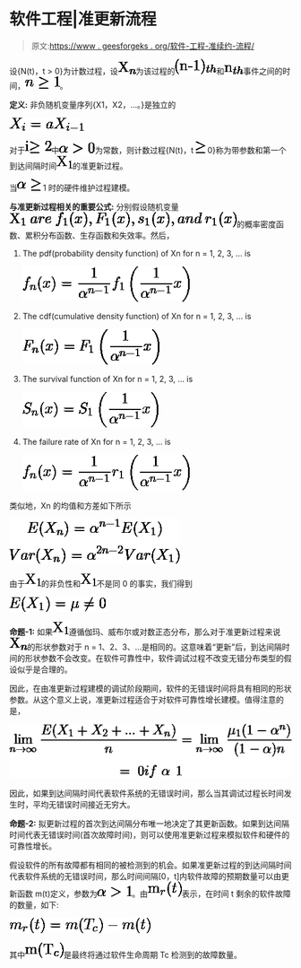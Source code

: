 # 软件工程|准更新流程

> 原文:[https://www . geesforgeks . org/软件-工程-准续约-流程/](https://www.geeksforgeeks.org/software-engineering-quasi-renewal-processes/)

设{N(t)，t > 0}为计数过程，设![$X_n$](img/3745f1424b52a016adc9acb77118f0e3.png "Rendered by QuickLaTeX.com")为该过程的![$(n-1)_{th}$](img/95f1ac815d67da1ad64b46937a98be9d.png "Rendered by QuickLaTeX.com")和![$n_{th}$](img/4081d6789607aa4e2ad207c1bbeca141.png "Rendered by QuickLaTeX.com")事件之间的时间，![ n\geq 1](img/06b08f8fbd95627688bfddf75e8af5be.png "Rendered by QuickLaTeX.com")。

**定义:**
非负随机变量序列{X1，X2，…。}是独立的

![$X_i=aX_{i-1}$](img/55f34197fc1588e64ec628052c15d5e2.png "Rendered by QuickLaTeX.com")

对于![$i\geq 2$](img/da6342eed83bbb520cc8def0a1f4d9be.png "Rendered by QuickLaTeX.com")中![$\alpha > 0$](img/440748e8e4cb14510b88729b48b48f3a.png "Rendered by QuickLaTeX.com")为常数，则计数过程{N(t)，t ![$\geq $](img/55f80f397b4907ad00693492d9512a3c.png "Rendered by QuickLaTeX.com") 0}称为带参数和第一个到达间隔时间![$X_1$](img/8484b808ad8c282fa591d46a4c85d919.png "Rendered by QuickLaTeX.com")的准更新过程。

当![$\alpha $](img/3818947e95c84b048cc6ef1855a9d0dd.png "Rendered by QuickLaTeX.com") = 1 时，这个过程成为普通的更新过程。这种准更新过程可用于![$\alpha $](img/3818947e95c84b048cc6ef1855a9d0dd.png "Rendered by QuickLaTeX.com") > 1 的软件测试阶段和硬件老化阶段的可靠性增长过程建模，以及![$\alpha \geq $](img/6a2553e62f583027276be0527670835f.png "Rendered by QuickLaTeX.com") 1 时的硬件维护过程建模。

**与准更新过程相关的重要公式:**
分别假设随机变量![$ X_1\: are\: f_1(x), F_1(x), s_1(x), and\: r_1(x)$](img/e9d3148dfd95d860a6ddbc5b00e558dd.png "Rendered by QuickLaTeX.com")的概率密度函数、累积分布函数、生存函数和失效率。然后，

1.  The pdf(probability density function) of Xn for n = 1, 2, 3, … is

    ![$f_n(x)= \frac{1}{\alpha^{n-1}}f_1\left (\frac{1}{\alpha^{n-1}}x\right ) $](img/cc3310e4264197e3dd45d0ae1204b6fd.png "Rendered by QuickLaTeX.com")

2.  The cdf(cumulative density function) of Xn for n = 1, 2, 3, … is

    ![$F_n(x)= F_1\left (\frac{1}{\alpha^{n-1}}x\right ) $](img/66175a3dc93f9c94af23b348276080ae.png "Rendered by QuickLaTeX.com")

3.  The survival function of Xn for n = 1, 2, 3, … is

    ![$S_n(x)= S_1\left (\frac{1}{\alpha^{n-1}}x\right ) $](img/525ca0c59a987aac18dbe94bdf0e9883.png "Rendered by QuickLaTeX.com")

4.  The failure rate of Xn for n = 1, 2, 3, … is

    ![$ f_n(x)= \frac{1}{\alpha^{n-1}}r_1\left (\frac{1}{\alpha^{n-1}}x\right )$](img/50b98c39983872b89f7317350a6e34cd.png "Rendered by QuickLaTeX.com")

类似地，Xn 的均值和方差如下所示

![$E(X_n)=\alpha^{n-1}E(X_1)$ $ Var(X_n)=\alpha^{2n-2}Var(X_1)$ ](img/ee73d9f17c7cdb38a599fe07562c386c.png "Rendered by QuickLaTeX.com")

由于![$X_1$](img/8484b808ad8c282fa591d46a4c85d919.png "Rendered by QuickLaTeX.com")的非负性和![$X_1$](img/8484b808ad8c282fa591d46a4c85d919.png "Rendered by QuickLaTeX.com")不是同 0 的事实，我们得到

![$ E(X_1)=\mu \neq 0 $](img/8c3c36c0270c200dc0266a7fa871e354.png "Rendered by QuickLaTeX.com")

**命题-1:**
如果![$X_1$](img/8484b808ad8c282fa591d46a4c85d919.png "Rendered by QuickLaTeX.com")遵循伽玛、威布尔或对数正态分布，那么对于准更新过程来说![$X_n$](img/3745f1424b52a016adc9acb77118f0e3.png "Rendered by QuickLaTeX.com")的形状参数对于 n = 1、2、3、…是相同的。这意味着“更新”后，到达间隔时间的形状参数不会改变。在软件可靠性中，软件调试过程不改变无错分布类型的假设似乎是合理的。

因此，在由准更新过程建模的调试阶段期间，软件的无错误时间将具有相同的形状参数。从这个意义上说，准更新过程适合于对软件可靠性增长建模。值得注意的是，

![ $ \lim_{n \rightarrow  \infty } \frac{E(X_1+X_2+ ... +X_n)}{n}&= \lim_{n \rightarrow  \infty }\frac{\mu_{1}(1-\alpha^n)}{(1-\alpha)n} $ $=\; 0 if\; \alpha\:  \: 1 $ ](img/761cedc7d90e1804810f21049fb17f1e.png "Rendered by QuickLaTeX.com")

因此，如果到达间隔时间代表软件系统的无错误时间，那么当其调试过程长时间发生时，平均无错误时间接近无穷大。

**命题-2:**
拟更新过程的首次到达间隔分布唯一地决定了其更新函数。如果到达间隔时间代表无错误时间(首次故障时间)，则可以使用准更新过程来模拟软件和硬件的可靠性增长。

假设软件的所有故障都有相同的被检测到的机会。如果准更新过程的到达间隔时间代表软件系统的无错误时间，那么时间间隔[0，t]内软件故障的预期数量可以由更新函数 m(t)定义，参数为![\alpha > 1](img/4a7f5c081567c3092656b76ba8aaa296.png "Rendered by QuickLaTeX.com")。由![$m_r(t)$](img/14a4176d6444f67f911020e50e4f60e1.png "Rendered by QuickLaTeX.com")表示，在时间 t 剩余的软件故障的数量，如下:

![$m_r(t)=m(T_c)-m(t)$](img/25366f791cac8cd5ad83c56e31bbaf70.png "Rendered by QuickLaTeX.com")

其中![$m(T_c)$](img/532077560ccdef13f45b23516cbdeeae.png "Rendered by QuickLaTeX.com")是最终将通过软件生命周期 Tc 检测到的故障数量。